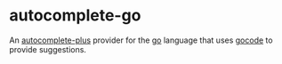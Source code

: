 # autocomplete-go

An [autocomplete-plus](https://github.com/atom/autocomplete-plus) provider for
the [go](https://golang.org) language that uses [gocode](https://github.com/nsf/gocode) to provide suggestions.
